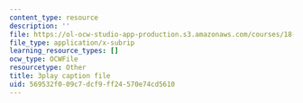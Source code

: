 ```yaml
---
content_type: resource
description: ''
file: https://ol-ocw-studio-app-production.s3.amazonaws.com/courses/18-03sc-differential-equations-fall-2011/569532f009c7dcf9ff24570e74cd5610_xWa5_OXI6VM.srt
file_type: application/x-subrip
learning_resource_types: []
ocw_type: OCWFile
resourcetype: Other
title: 3play caption file
uid: 569532f0-09c7-dcf9-ff24-570e74cd5610
---
```

